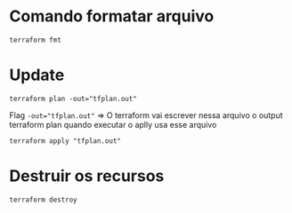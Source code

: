 # Comando formatar arquivo
```
terraform fmt
```

# Update
```
terraform plan -out="tfplan.out"
```

Flag `-out="tfplan.out"` => O terraform vai escrever nessa arquivo o output terraform plan quando executar o aplly usa esse arquivo

```
terraform apply "tfplan.out"
```

# Destruir os recursos

```
terraform destroy
```